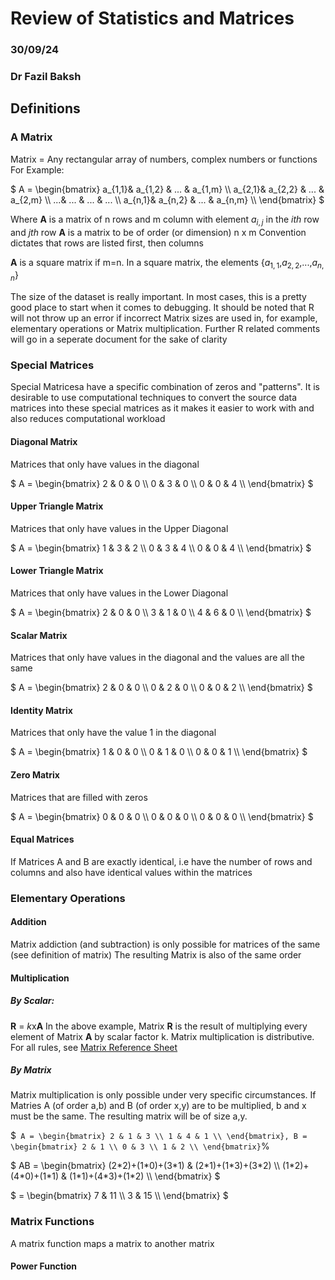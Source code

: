 # Review of Statistics and Matrices
### 30/09/24
### Dr Fazil Baksh

## Definitions
### A Matrix
Matrix = Any rectangular array of numbers, complex numbers or functions
For Example:

$` A = \begin{bmatrix}
 a_{1,1}& a_{1,2} & ... & a_{1,m} \\
 a_{2,1}& a_{2,2} & ... & a_{2,m} \\
 ...& ... & ... & ... \\
 a_{n,1}& a_{n,2} & ... & a_{n,m} \\
\end{bmatrix}
`$

Where **A** is a matrix of n rows and m column with element $` a_{i,j} `$ in the *ith* row and *jth* row
**A** is a matrix to be of order (or dimension) n x m
Convention dictates that rows are listed first, then columns

**A** is a square matrix if m=n. In a square matrix, the elements {$` a_{1,1} `$,$` a_{2,2} `$,...,$` a_{n,n} `$}

The size of the dataset is really important. In most cases, this is a pretty good place to start when it comes to debugging. It should be noted that R will not throw up an error if incorrect Matrix sizes are used in, for example, elementary operations or Matrix multiplication. Further R related comments will go in a seperate document for the sake of clarity

### Special Matrices
Special Matricesa have a specific combination of zeros and "patterns". It is desirable to use computational techniques to convert the source data matrices into these special matrices as it makes it easier to work with and also reduces computational workload

#### Diagonal Matrix
Matrices that only have values in the diagonal

$` A = \begin{bmatrix}
 2 & 0 & 0 \\
 0 & 3 & 0 \\
 0 & 0 & 4 \\
\end{bmatrix}
`$

#### Upper Triangle Matrix
Matrices that only have values in the Upper Diagonal

$` A = \begin{bmatrix}
 1 & 3 & 2 \\
 0 & 3 & 4 \\
 0 & 0 & 4 \\
\end{bmatrix}
`$

#### Lower Triangle Matrix
Matrices that only have values in the Lower Diagonal

$` A = \begin{bmatrix}
 2 & 0 & 0 \\
 3 & 1 & 0 \\
 4 & 6 & 0 \\
\end{bmatrix}
`$

#### Scalar Matrix
Matrices that only have values in the diagonal and the values are all the same

$` A = \begin{bmatrix}
 2 & 0 & 0 \\
 0 & 2 & 0 \\
 0 & 0 & 2 \\
\end{bmatrix}
`$

#### Identity Matrix
Matrices that only have the value 1 in the diagonal

$` A = \begin{bmatrix}
 1 & 0 & 0 \\
 0 & 1 & 0 \\
 0 & 0 & 1 \\
\end{bmatrix}
`$

#### Zero Matrix
Matrices that are filled with zeros

$` A = \begin{bmatrix}
 0 & 0 & 0 \\
 0 & 0 & 0 \\
 0 & 0 & 0 \\
\end{bmatrix}
`$

#### Equal Matrices
If Matrices A and B are exactly identical, i.e have the number of rows and columns and also have identical values within the matrices

### Elementary Operations

#### Addition
Matrix addiction (and subtraction) is only possible for matrices of the same (see definition of matrix)
The resulting Matrix is also of the same order

#### Multiplication
##### By Scalar:
**R** = *k*x**A**
In the above example, Matrix **R** is the result of multiplying every element of Matrix **A** by scalar factor k.
Matrix multiplication is distributive. For all rules, see [Matrix Reference Sheet]()

##### By Matrix
Matrix multiplication is only possible under very specific circumstances. If Matries A (of order a,b) and B (of order x,y) are to be multiplied, b and x must be the same. The resulting matrix will be of size a,y.

$`  A = \begin{bmatrix}
 2 & 1 & 3 \\
 1 & 4 & 1 \\
\end{bmatrix}, B = \begin{bmatrix}
2 & 1 \\
0 & 3 \\
1 & 2 \\
\end{bmatrix} `%

$` AB = \begin{bmatrix}
(2*2)+(1*0)+(3*1) & (2*1)+(1*3)+(3*2) \\
(1*2)+(4*0)+(1*1) & (1*1)+(4*3)+(1*2) \\
\end{bmatrix} `$

$` = \begin{bmatrix}
7 & 11 \\
3 & 15 \\
\end{bmatrix} `$

### Matrix Functions
A matrix function maps a matrix to another matrix
#### Power Function
